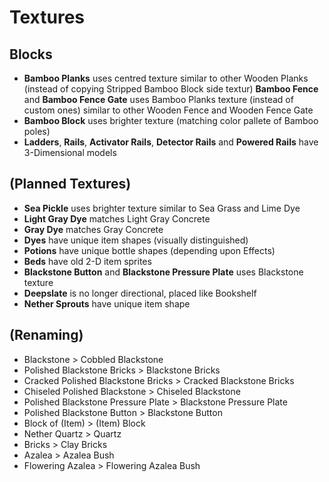# Textures
## Blocks

- **Bamboo Planks** uses centred texture similar to other Wooden Planks (instead of copying Stripped Bamboo Block side textur)
 **Bamboo Fence** and **Bamboo Fence Gate** uses Bamboo Planks texture (instead of custom ones) similar to other Wooden Fence and Wooden Fence Gate
- **Bamboo Block** uses brighter texture (matching color pallete of Bamboo poles)
- **Ladders**, **Rails**, **Activator Rails**, **Detector Rails** and **Powered Rails** have 3-Dimensional models

## (Planned Textures)

- **Sea Pickle** uses brighter texture similar to Sea Grass and Lime Dye
- **Light Gray Dye** matches Light Gray Concrete 
- **Gray Dye** matches Gray Concrete
- **Dyes** have unique item shapes (visually distinguished)
- **Potions** have unique bottle shapes (depending upon Effects)
- **Beds** have old 2-D item sprites
- **Blackstone Button** and **Blackstone Pressure Plate** uses Blackstone texture
- **Deepslate** is no longer directional, placed like Bookshelf
- **Nether Sprouts** have unique item shape

## (Renaming)
- Blackstone > Cobbled Blackstone
- Polished Blackstone Bricks > Blackstone Bricks
- Cracked Polished Blackstone Bricks > Cracked Blackstone Bricks
- Chiseled Polished Blackstone > Chiseled Blackstone
- Polished Blackstone Pressure Plate > Blackstone Pressure Plate 
- Polished Blackstone Button > Blackstone Button
- Block of (Item) > (Item) Block
- Nether Quartz > Quartz
- Bricks > Clay Bricks
- Azalea > Azalea Bush
- Flowering Azalea > Flowering Azalea Bush